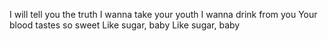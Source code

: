 
I will tell you the truth
I wanna take your youth
I wanna drink from you
Your blood tastes so sweet
Like sugar, baby
Like sugar, baby

